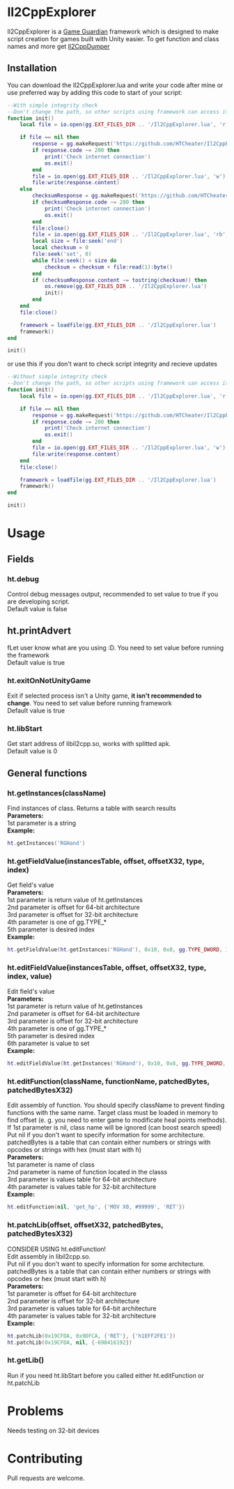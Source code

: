 # Il2CppExplorer

Il2CppExplorer is a [Game Guardian](https://gameguardian.net/download) framework which is designed to make script creation for games built with Unity easier. To get function and class names and more get [Il2CppDumper](https://github.com/Perfare/Il2CppDumper)

## Installation

You can download the Il2CppExplorer.lua and write your code after mine or use preferred way by adding this code to start of your script:

```lua
--With simple integrity check
--Don't change the path, so other scripts using framework can access it too
function init()
    local file = io.open(gg.EXT_FILES_DIR .. '/Il2CppExplorer.lua', 'r')

    if file == nil then
        response = gg.makeRequest('https://github.com/HTCheater/Il2CppExplorer/releases/latest/download/Il2CppExplorer.lua')
        if response.code ~= 200 then
            print('Check internet connection')
            os.exit()
        end
        file = io.open(gg.EXT_FILES_DIR .. '/Il2CppExplorer.lua', 'w')
        file:write(response.content)
    else
        checksumResponse = gg.makeRequest('https://github.com/HTCheater/Il2CppExplorer/releases/latest/download/Il2CppExplorer.checksum')
        if checksumResponse.code ~= 200 then
            print('Check internet connection')
            os.exit()
        end
        file:close()
        file = io.open(gg.EXT_FILES_DIR .. '/Il2CppExplorer.lua', 'rb')
        local size = file:seek('end')
        local checksum = 0
        file:seek('set', 0)
        while file:seek() < size do
            checksum = checksum + file:read(1):byte()
        end
        if (checksumResponse.content ~= tostring(checksum)) then
            os.remove(gg.EXT_FILES_DIR .. '/Il2CppExplorer.lua')
            init()
        end
    end
    file:close()

    framework = loadfile(gg.EXT_FILES_DIR .. '/Il2CppExplorer.lua')
    framework()
end

init()
```

or use this if you don't want to check script integrity and recieve updates

```lua
--Without simple integrity check
--Don't change the path, so other scripts using framework can access it too
function init()
    local file = io.open(gg.EXT_FILES_DIR .. '/Il2CppExplorer.lua', 'r')

    if file == nil then
        response = gg.makeRequest('https://github.com/HTCheater/Il2CppExplorer/releases/latest/download/Il2CppExplorer.lua')
        if response.code ~= 200 then
            print('Check internet connection')
            os.exit()
        end
        file = io.open(gg.EXT_FILES_DIR .. '/Il2CppExplorer.lua', 'w')
        file:write(response.content)
    end
    file:close()

    framework = loadfile(gg.EXT_FILES_DIR .. '/Il2CppExplorer.lua')
    framework()
end

init()
```

# Usage

## Fields
### ht.debug
Control debug messages output, recommended to set value to true if you are developing script.  
Default value is false
## ht.printAdvert
fLet user know what are you using :D. You need to set value before running the framework  
Default value is true
### ht.exitOnNotUnityGame
Exit if selected process isn't a Unity game, **it isn't recommended to change**. You need to set value before running framework  
Default value is true
### ht.libStart
Get start address of libil2cpp.so, works with splitted apk.  
Default value is 0
## General functions

### ht.getInstances(className)
Find instances of class.
Returns a table with search results  
**Parameters:**  
1st parameter is a string  
**Example:**
```lua
ht.getInstances('RGHand')
```
### ht.getFieldValue(instancesTable, offset, offsetX32, type, index)
Get field's value  
**Parameters:**  
1st parameter is return value of ht.getInstances  
2nd parameter is offset for 64-bit architecture  
3rd parameter is offset for 32-bit architecture  
4th parameter is one of gg.TYPE_\*  
5th parameter is desired index  
**Example:**
```lua
ht.getFieldValue(ht.getInstances('RGHand'), 0x10, 0x8, gg.TYPE_DWORD, 1)
```
### ht.editFieldValue(instancesTable, offset, offsetX32, type, index, value)
Edit field's value  
**Parameters:**  
1st parameter is return value of ht.getInstances  
2nd parameter is offset for 64-bit architecture  
3rd parameter is offset for 32-bit architecture  
4th parameter is one of gg.TYPE_\*  
5th parameter is desired index  
6th parameter is value to set  
**Example:**
```lua
ht.editFieldValue(ht.getInstances('RGHand'), 0x10, 0x8, gg.TYPE_DWORD, 1, 99999)
```
### ht.editFunction(className, functionName, patchedBytes, patchedBytesX32)
Edit assembly of function. You should specify className to prevent finding functions with the same name. Target class must be loaded in memory to find offset (e. g. you need to enter game to modificate heal points methods). If 1st parameter is nil, class name will be ignored (can boost search speed)  
Put nil if you don't want to specify information for some architecture.  
patchedBytes is a table that can contain either numbers or strings with opcodes or strings with hex (must start with h)  
**Parameters:**  
1st parameter is name of class  
2nd parameter is name of function located in the classs  
3rd parameter is values table for 64-bit architecture  
4th parameter is values table for 32-bit architecture  
**Example:**
```lua
ht.editFunction(nil, 'get_hp', {'MOV X0, #99999', 'RET'})
```
### ht.patchLib(offset, offsetX32, patchedBytes, patchedBytesX32)
CONSIDER USING ht.editFunction!  
Edit assembly in libil2cpp.so.  
Put nil if you don't want to specify information for some architecture.  
patchedBytes is a table that can contain either numbers or strings with opcodes or hex (must start with h)  
**Parameters:**  
1st parameter is offset for 64-bit architecture  
2nd parameter is offset for 32-bit architecture  
3rd parameter is values table for 64-bit architecture  
4th parameter is values table for 32-bit architecture  
**Example:**
```lua
ht.patchLib(0x19CFDA, 0x9DFCA, {'RET'}, {'h1EFF2FE1'})
ht.patchLib(0x19CFDA, nil, {-698416192})
```
### ht.getLib()
Run if you need ht.libStart before you called either ht.editFunction or ht.patchLib

# Problems
Needs testing on 32-bit devices

# Contributing
Pull requests are welcome.
